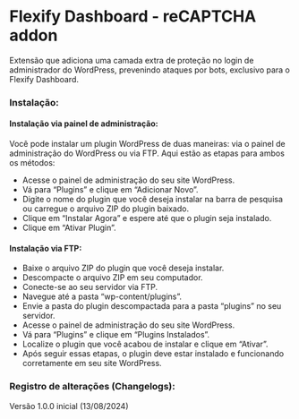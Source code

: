 # Flexify Dashboard - reCAPTCHA addon

Extensão que adiciona uma camada extra de proteção no login de administrador do WordPress, prevenindo ataques por bots, exclusivo para o Flexify Dashboard.

### Instalação:

#### Instalação via painel de administração:

Você pode instalar um plugin WordPress de duas maneiras: via o painel de administração do WordPress ou via FTP. Aqui estão as etapas para ambos os métodos:

* Acesse o painel de administração do seu site WordPress.
* Vá para “Plugins” e clique em “Adicionar Novo”.
* Digite o nome do plugin que você deseja instalar na barra de pesquisa ou carregue o arquivo ZIP do plugin baixado.
* Clique em “Instalar Agora” e espere até que o plugin seja instalado.
* Clique em “Ativar Plugin”.

#### Instalação via FTP:

* Baixe o arquivo ZIP do plugin que você deseja instalar.
* Descompacte o arquivo ZIP em seu computador.
* Conecte-se ao seu servidor via FTP.
* Navegue até a pasta “wp-content/plugins”.
* Envie a pasta do plugin descompactada para a pasta “plugins” no seu servidor.
* Acesse o painel de administração do seu site WordPress.
* Vá para “Plugins” e clique em “Plugins Instalados”.
* Localize o plugin que você acabou de instalar e clique em “Ativar”.
* Após seguir essas etapas, o plugin deve estar instalado e funcionando corretamente em seu site WordPress.

### Registro de alterações (Changelogs):

Versão 1.0.0 inicial (13/08/2024)